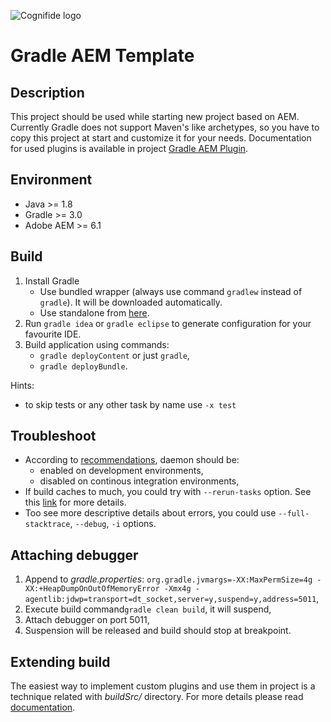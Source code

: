 ![Cognifide logo](http://cognifide.github.io/images/cognifide-logo.png)

# Gradle AEM Template

## Description

This project should be used while starting new project based on AEM.
Currently Gradle does not support Maven's like archetypes, so you have to copy this project at start and customize it for your needs.
Documentation for used plugins is available in project [Gradle AEM Plugin](https://github.com/Cognifide/gradle-aem-plugin).


## Environment

* Java >= 1.8
* Gradle >= 3.0
* Adobe AEM >= 6.1


## Build

1. Install Gradle
    * Use bundled wrapper (always use command `gradlew` instead of `gradle`). It will be downloaded automatically.
    * Use standalone from [here](https://docs.gradle.org/current/userguide/installation.html).
2. Run `gradle idea` or `gradle eclipse` to generate configuration for your favourite IDE.
3. Build application using commands:
    * `gradle deployContent` or just `gradle`,
    * `gradle deployBundle`.

Hints:

* to skip tests or any other task by name use `-x test`


## Troubleshoot

* According to [recommendations](https://docs.gradle.org/current/userguide/gradle_daemon.html), daemon should be: 
    * enabled on development environments,
    * disabled on continous integration environments,
* If build caches to much, you could try with `--rerun-tasks` option. See this [link](https://docs.gradle.org/current/userguide/gradle_command_line.html) for more details.
* Too see more descriptive details about errors, you could use `--full-stacktrace`, `--debug`, `-i` options.


## Attaching debugger

1. Append to _gradle.properties_: `org.gradle.jvmargs=-XX:MaxPermSize=4g -XX:+HeapDumpOnOutOfMemoryError -Xmx4g -agentlib:jdwp=transport=dt_socket,server=y,suspend=y,address=5011`,
2. Execute build command`gradle clean build`, it will suspend,
3. Attach debugger on port 5011,
4. Suspension will be released and build should stop at breakpoint.


## Extending build

The easiest way to implement custom plugins and use them in project is a technique related with _buildSrc/_ directory.
For more details please read [documentation](https://docs.gradle.org/current/userguide/organizing_build_logic.html#sec:build_sources).